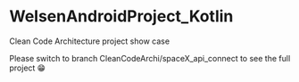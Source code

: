 # WelsenAndroidProject_Kotlin
Clean Code Architecture project show case

Please switch to branch CleanCodeArchi/spaceX_api_connect to see the full project 😁
